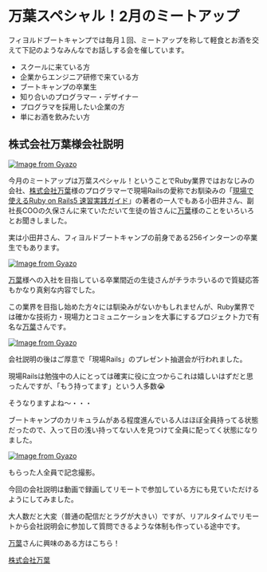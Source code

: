 # 万葉スペシャル！2月のミートアップ

フィヨルドブートキャンプでは毎月１回、ミートアップを称して軽食とお酒を交えて下記のようなみんなでお話しする会を催しています。

- スクールに来ている方
- 企業からエンジニア研修で来ている方
- ブートキャンプの卒業生
- 知り合いのプログラマー・デザイナー
- プログラマを採用したい企業の方
- 単にお酒を飲みたい方

## 株式会社万葉様会社説明

[![Image from Gyazo](https://i.gyazo.com/b4386c87a3f8ce731594a53ced4ae0b7.jpg)](https://gyazo.com/b4386c87a3f8ce731594a53ced4ae0b7)

今月のミートアップは万葉スペシャル！ということでRuby業界ではおなじみの会社、[株式会社万葉](https://everyleaf.com/)様のプログラマーで現場Railsの愛称でお馴染みの「[現場で使えるRuby on Rails5 速習実践ガイド](https://www.amazon.co.jp/dp/4839962227)」の著者の一人でもある小田井さん、副社長COOの久保さんに来ていただいて生徒の皆さんに[万葉](https://everyleaf.com/)様のことをいろいろとお聞きしました。

実は小田井さん、フィヨルドブートキャンプの前身である256インターンの卒業生でもあります。

[![Image from Gyazo](https://i.gyazo.com/4d7fa5fe2664502a8d3863309481bbc2.jpg)](https://gyazo.com/4d7fa5fe2664502a8d3863309481bbc2)

[万葉](https://everyleaf.com/)様への入社を目指している卒業間近の生徒さんがチラホラいるので質疑応答もかなり真剣な内容でした。

この業界を目指し始めた方々には馴染みがないかもしれませんが、Ruby業界では確かな技術力・現場力とコミュニケーションを大事にするプロジェクト力で有名な[万葉](https://everyleaf.com/)さんです。

[![Image from Gyazo](https://i.gyazo.com/3a25e7839d609f4e2447ec498b5d4154.jpg)](https://gyazo.com/3a25e7839d609f4e2447ec498b5d4154)

会社説明の後はご厚意で「現場Rails」のプレゼント抽選会が行われました。

現場Railsは勉強中の人にとっては確実に役に立つからこれは嬉しいはずだと思ったんですが、「もう持ってます」という人多数😭

そうなりますよね〜・・・

ブートキャンプのカリキュラムがある程度進んでいる人はほぼ全員持ってる状態だったので、入って日の浅い持ってない人を見つけて全員に配ってく状態になりました。

[![Image from Gyazo](https://i.gyazo.com/81d41218bde7bf52877325bfc3b5f52c.jpg)](https://gyazo.com/81d41218bde7bf52877325bfc3b5f52c)

もらった人全員で記念撮影。

今回の会社説明は動画で録画してリモートで参加している方にも見ていただけるようにしてみました。

大人数だと大変（普通の配信だとラグが大きい）ですが、リアルタイムでリモートから会社説明会に参加して質問できるような体制も作っている途中です。

[万葉](https://everyleaf.com/)さんに興味のある方はこちら！

[株式会社万葉](https://everyleaf.com/)